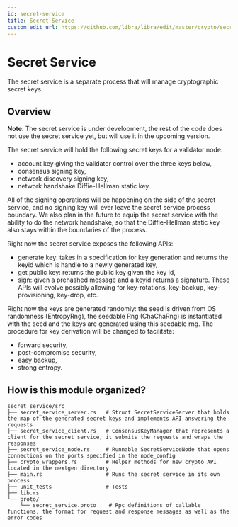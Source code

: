 ```yaml
---
id: secret-service
title: Secret Service
custom_edit_url: https://github.com/libra/libra/edit/master/crypto/secret_service/README.md
---
```

# Secret Service

The secret service is a separate process that will manage cryptographic secret keys.

## Overview

**Note**: The secret service is under development, the rest of the code does not use the secret service yet, but will use it in the upcoming version.

The secret service will hold the following secret keys for a validator node:
* account key giving the validator control over the three keys below,
* consensus signing key,
* network discovery signing key,
* network handshake Diffie-Hellman static key.

All of the signing operations will be happening on the side of the secret service, and no signing key will ever leave the secret service process boundary.
We also plan in the future to equip the secret service with the ability to do the network handshake, so that the Diffie-Hellman static key also stays within the boundaries of the process.

Right now the secret service exposes the following APIs:
* generate key: takes in a specification for key generation and returns the keyid which is handle to a newly generated key,
* get public key: returns the public key given the key id,
* sign: given a prehashed message and a keyid returns a signature.
These APIs will evolve possibly allowing for key-rotations, key-backup, key-provisioning, key-drop, etc.

Right now the keys are generated randomly: the seed is driven from OS randomness (EntropyRng), the seedable Rng (ChaChaRng) is instantiated with the seed and the keys are generated using this seedable rng. The procedure for key derivation will be changed to facilitate:
* forward security,
* post-compromise security,
* easy backup,
* strong entropy.

## How is this module organized?
    secret_service/src
    ├── secret_service_server.rs   # Struct SecretServiceServer that holds the map of the generated secret keys and implements API answering the requests
    ├── secret_service_client.rs   # ConsensusKeyManager that represents a client for the secret service, it submits the requests and wraps the responses
    ├── secret_service_node.rs     # Runnable SecretServiceNode that opens connections on the ports specified in the node_config
    ├── crypto_wrappers.rs         # Helper methods for new crypto API located in the nextgen directory
    ├── main.rs                    # Runs the secret service in its own process
    ├── unit_tests                 # Tests
    ├── lib.rs
    └── proto/              
        └── secret_service.proto    # Rpc definitions of callable functions, the format for request and response messages as well as the error codes

